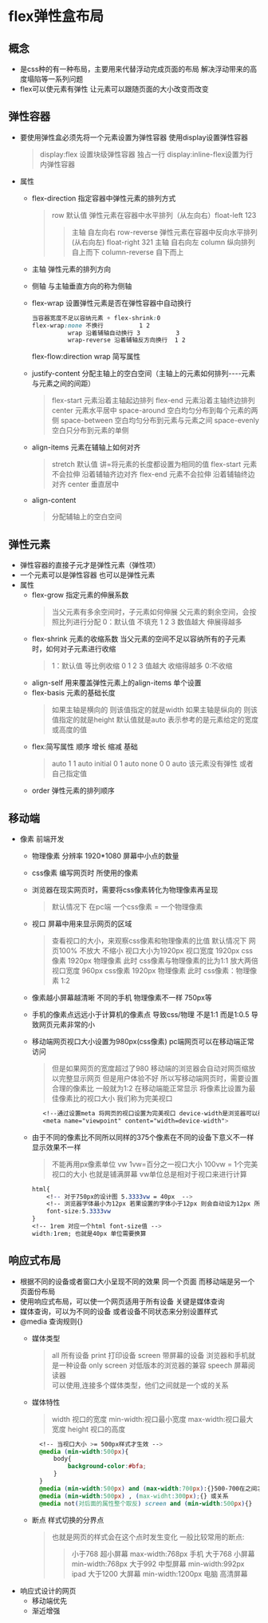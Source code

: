 # flex弹性盒布局 

## 概念

+ 是css种的有一种布局，主要用来代替浮动完成页面的布局 解决浮动带来的高度塌陷等一系列问题
+ flex可以使元素有弹性 让元素可以跟随页面的大小改变而改变
  
## 弹性容器

+ 要使用弹性盒必须先将一个元素设置为弹性容器  使用display设置弹性容器
  > display:flex 设置块级弹性容器 独占一行
    display:inline-flex设置为行内弹性容器
+ 属性
  + flex-direction 指定容器中弹性元素的排列方式
    > row 默认值  弹性元素在容器中水平排列（从左向右）float-left 123
      >> 主轴 自左向右
      row-reverse 弹性元素在容器中反向水平排列 (从右向左) float-right 321
      >> 主轴 自右向左
      column 纵向排列 自上而下
      column-reverse 自下而上
  + 主轴 弹性元素的排列方向
  + 侧轴 与主轴垂直方向的称为侧轴
  + flex-wrap 设置弹性元素是否在弹性容器中自动换行
  
    ```css
    当容器宽度不足以容纳元素 + flex-shrink:0
    flex-wrap:none 不换行          1 2
              wrap 沿着辅轴自动换行 3          3
              wrap-reverse 沿着辅轴反方向换行  1 2
    ```

    flex-flow:direction wrap 简写属性
  + justify-content 分配主轴上的空白空间（主轴上的元素如何排列----元素与元素之间的间距）
    > flex-start 元素沿着主轴起边排列
      flex-end 元素沿着主轴终边排列
      center   元素水平居中
      space-around 空白均匀分布到每个元素的两侧
      space-between 空白均匀分布到元素与元素之间
      space-evenly 空白只分布到元素的单侧
  + align-items 元素在辅轴上如何对齐
    > stretch 默认值 讲=将元素的长度都设置为相同的值
      flex-start 元素不会拉伸 沿着辅轴齐边对齐
      flex-end 元素不会拉伸 沿着辅轴终边对齐
      center 垂直居中
  + align-content
    > 分配辅轴上的空白空间

## 弹性元素

+ 弹性容器的直接子元才是弹性元素（弹性项）
+ 一个元素可以是弹性容器 也可以是弹性元素
+ 属性
  + flex-grow 指定元素的伸展系数 
    > 当父元素有多余空间时，子元素如何伸展
      父元素的剩余空间，会按照比列进行分配
      0：默认值 不填充
      1 2 3 数值越大 伸展得越多
  + flex-shrink 元素的收缩系数 当父元素的空间不足以容纳所有的子元素时，如何对子元素进行收缩
    > 1：默认值 等比例收缩
      0 1 2 3 值越大 收缩得越多 0:不收缩
  + align-self 用来覆盖弹性元素上的align-items 单个设置
  + flex-basis 元素的基础长度
    > 如果主轴是横向的 则该值指定的就是width
      如果主轴是纵向的 则该值指定的就是height
      默认值就是auto 表示参考的是元素给定的宽度或高度的值
  + flex:简写属性 顺序 增长 缩减 基础
    > auto    1 1 auto
      initial 0 1 auto
      none    0 0 auto 该元素没有弹性
      或者自己指定值
  + order 弹性元素的排列顺序




## 移动端

+ 像素 
  前端开发 
  + 物理像素 分辨率 1920*1080 屏幕中小点的数量
  + css像素  编写网页时 所使用的像素
  + 浏览器在现实网页时，需要将css像素转化为物理像素再呈现 
    > 默认情况下 在pc端 一个css像素 = 一个物理像素
  + 视口 屏幕中用来显示网页的区域
    > 查看视口的大小，来观察css像素和物理像素的比值
      默认情况下 网页100% 不放大 不缩小 视口大小为1920px
      视口宽度   1920px css像素
                1920px 物理像素
                此时 css像素与物理像素的比为1:1
      放大两倍 
      视口宽度  960px css像素
               1920px 物理像素
               此时 css像素：物理像素 1:2
  + 像素越小屏幕越清晰 不同的手机 物理像素不一样 750px等
  + 手机的像素点远远小于计算机的像素点 导致css/物理 不是1:1 而是1:0.5 导致网页元素非常的小
  + 移动端网页视口大小设置为980px(css像素) pc端网页可以在移动端正常访问
    > 但是如果网页的宽度超过了980 移动端的浏览器会自动对网页缩放以完整显示网页 但是用户体验不好
      所以写移动端网页时，需要设置合理的像素比 一般就为1:2  在移动端能正常显示
      将像素比设置为最佳像素比的视口大小 我们称为完美视口

      ```css
         <!--通过设置meta 将网页的视口设置为完美视口 device-width是浏览器可以得到手机的完美视口  -->
         <meta name="viewpoint" content="width=device-width">
      ```

  + 由于不同的像素比不同所以同样的375个像素在不同的设备下意义不一样 显示效果不一样
    > 不能再用px像素单位 
      vw 1vw=百分之一视口大小  100vw = 1个完美视口的大小 也就是铺满屏幕
      vw单位总是相对于视口来进行计算 

      ```css
      html{
          <!-- 对于750px的设计图 5.3333vw = 40px  -->
          <!-- 浏览器字体最小为12px 若果设置的字体小于12px 则会自动设为12px 所以需要将其扩大30倍 -->
          font-size:5.3333vw  
      }
      <!-- 1rem 对应一个html font-size值 -->
      width:1rem; 也就是40px 单位需要换算
      ```


## 响应式布局

+ 根据不同的设备或者窗口大小呈现不同的效果 同一个页面 而移动端是另一个页面份布局
+ 使用响应式布局，可以使一个网页适用于所有设备 关键是媒体查询
+ 媒体查询，可以为不同的设备 或者设备不同状态来分别设置样式
+ @media 查询规则{}
  + 媒体类型
    > all 所有设备
      print 打印设备
      screen 带屏幕的设备 浏览器和手机就是一种设备 only screen 对低版本的浏览器的兼容
      speech 屏幕阅读器  
      可以使用,连接多个媒体类型，他们之间就是一个或的关系
  + 媒体特性
    > width 视口的宽度
      min-width:视口最小宽度
      max-width:视口最大宽度
      height 视口的高度

      ```css
        <!-- 当视口大小 >= 500px样式才生效 -->
        @media (min-width:500px){
            body{
                background-color:#bfa;
            }
        }
        @media (min-width:500px) and (max-width:700px):{}500-700在之间才生效
        @media (min-width:500px) , (max-widht:300px);{} 或关系
        @media not(对后面的属性整个取反) screen and (min-width:500px){}
      ```

  + 断点 样式切换的分界点
    > 也就是网页的样式会在这个点时发生变化
      一般比较常用的断点:
       >> 小于768 超小屏幕 max-width:768px 手机
          大于768 小屏幕 min-width:768px
          大于992 中型屏幕 min-width:992px ipad
          大于1200 大屏幕 min-width:1200px 电脑 高清屏幕
+ 响应式设计的网页
  + 移动端优先
  + 渐近增强